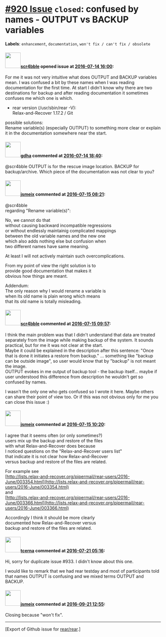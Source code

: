 [\#920 Issue](https://github.com/rear/rear/issues/920) `closed`: confused by names - OUTPUT vs BACKUP variables
===============================================================================================================

**Labels**: `enhancement`, `documentation`,
`won't fix / can't fix / obsolete`

#### <img src="https://avatars.githubusercontent.com/u/6439904?u=19f55ae5b61bfca418bc3876f0288302b041dfcb&v=4" width="50">[scr4bble](https://github.com/scr4bble) opened issue at [2016-07-14 16:00](https://github.com/rear/rear/issues/920):

For me it was not very intuitive what does OUTPUT and BACKUP variables
mean. I was confused a bit by these names when I was reading
documentation for the first time. At start I didn't know why there are
two destinations for backup and after reading documentation it sometimes
confuses me which one is which.

-   rear version (/usr/sbin/rear -V):  
    Relax-and-Recover 1.17.2 / Git

possible solutions:  
Rename variable(s) (especially OUTPUT) to something more clear or
explain it in the documentation somewhere near the start.

#### <img src="https://avatars.githubusercontent.com/u/888633?u=cdaeb31efcc0048d3619651aa18dd4b76e636b21&v=4" width="50">[gdha](https://github.com/gdha) commented at [2016-07-14 18:40](https://github.com/rear/rear/issues/920#issuecomment-232754617):

@scr4bble OUTPUT is for the rescue image location. BACKUP for
backup/archive. Which piece of the documentation was not clear to you?

#### <img src="https://avatars.githubusercontent.com/u/1788608?u=925fc54e2ce01551392622446ece427f51e2f0ce&v=4" width="50">[jsmeix](https://github.com/jsmeix) commented at [2016-07-15 08:21](https://github.com/rear/rear/issues/920#issuecomment-232891776):

@scr4bble  
regarding "Rename variable(s)":

No, we cannot do that  
without causing backward incompatible regressions  
or without endlessly maintainig complicated mappings  
between the old variable names and the new one  
which also adds nothing else but confusion when  
two different names have same meaning.

At least I will not actively maintain such overcomplications.

From my point of view the right solution is to  
provide good documentation that makes it  
obvious how things are meant.

Addendum:  
The only reason why I would rename a variable is  
when its old name is plain wrong which means  
that its old name is totally misleading.

#### <img src="https://avatars.githubusercontent.com/u/6439904?u=19f55ae5b61bfca418bc3876f0288302b041dfcb&v=4" width="50">[scr4bble](https://github.com/scr4bble) commented at [2016-07-15 09:57](https://github.com/rear/rear/issues/920#issuecomment-232910769):

I think the main problem was that I didn't understand that data are
treated separately from the image while making backup of the system. It
sounds practical, but for me it was not clear at the start.  
Maybe it could be explained in the description after this sentence:
"Once that is done it initiates a restore from backup." ... something
like "backup can be outside image", so user would know that by "backup"
is not meant the image.  
OUTPUT evokes in me output of backup tool - the backup itself... maybe
if user understood this difference from description he wouldn't get so
confused by names.

I wasn't the only one who gets confused so I wrote it here. Maybe others
can share their point of view too. Or if this was not obvious only for
me you can close this issue :)

#### <img src="https://avatars.githubusercontent.com/u/1788608?u=925fc54e2ce01551392622446ece427f51e2f0ce&v=4" width="50">[jsmeix](https://github.com/jsmeix) commented at [2016-07-15 10:20](https://github.com/rear/rear/issues/920#issuecomment-232915874):

I agree that it seems often (or only sometimes?)  
users mix up the backup and restore of the files  
with what Relax-and-Recover does because  
I noticed questions on the "Relax-and-Recover users list"  
that indicate it is not clear how Relax-and-Recover  
versus backup and restore of the files are related.

For example see  
[http://lists.relax-and-recover.org/pipermail/rear-users/2016-June/003354.html](http://lists.relax-and-recover.org/pipermail/rear-users/2016-June/003354.html)  
and  
[http://lists.relax-and-recover.org/pipermail/rear-users/2016-June/003366.html](http://lists.relax-and-recover.org/pipermail/rear-users/2016-June/003366.html)

Accordingly I think it should be more clearly  
documented how Relax-and-Recover versus  
backup and restore of the files are related.

#### <img src="https://avatars.githubusercontent.com/u/17880584?u=6b03fa3ad0e06b52aa12a38c04e4d31e92686106&v=4" width="50">[tcerna](https://github.com/tcerna) commented at [2016-07-21 05:16](https://github.com/rear/rear/issues/920#issuecomment-234158969):

Hi, sorry for duplicate issue \#933. I didn't know about this one.

I would like to remark that we had rear testday and most of participants
told that names OUTPUT is confusing and we mixed terms OUTPUT and
BACKUP.

#### <img src="https://avatars.githubusercontent.com/u/1788608?u=925fc54e2ce01551392622446ece427f51e2f0ce&v=4" width="50">[jsmeix](https://github.com/jsmeix) commented at [2016-09-21 12:55](https://github.com/rear/rear/issues/920#issuecomment-248603580):

Closing because "won't fix".

------------------------------------------------------------------------

\[Export of Github issue for
[rear/rear](https://github.com/rear/rear).\]
